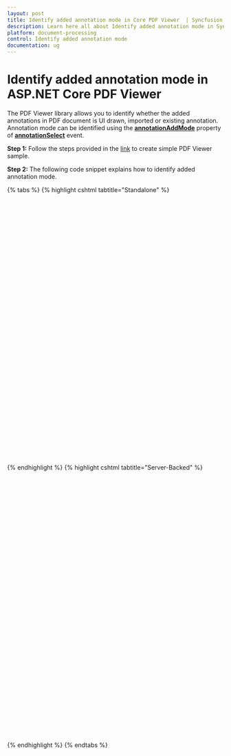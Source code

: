```yaml
---
layout: post
title: Identify added annotation mode in Core PDF Viewer  | Syncfusion
description: Learn here all about Identify added annotation mode in Syncfusion ASP.NET Core PDF Viewer control of Syncfusion Essential JS 2 and more.
platform: document-processing
control: Identify added annotation mode
documentation: ug
---
```


# Identify added annotation mode in ASP.NET Core PDF Viewer

The PDF Viewer library allows you to identify whether the added annotations in PDF document is UI drawn, imported or existing annotation. Annotation mode can be identified using the [**annotationAddMode**](https://help.syncfusion.com/cr/aspnetcore-js2/syncfusion.ej2.pdfviewer.pdfviewer.html#Syncfusion_EJ2_PdfViewer_PdfViewer_AnnotationAdd) property of [**annotationSelect**](https://help.syncfusion.com/cr/aspnetcore-js2/syncfusion.ej2.pdfviewer.pdfviewer.html#Syncfusion_EJ2_PdfViewer_PdfViewer_AnnotationSelect) event.

**Step 1:** Follow the steps provided in the [link](https://help.syncfusion.com/document-processing/pdf/pdf-viewer/asp-net-core/getting-started) to create simple PDF Viewer sample.

**Step 2:** The following code snippet explains how to identify added annotation mode.

{% tabs %}
{% highlight cshtml tabtitle="Standalone" %}

<div style="width:100%;height:600px">
    <ejs-pdfviewer  id="pdfviewer"
                    style="height:600px"
                    documentPath="https://cdn.syncfusion.com/content/pdf/form-filling-document.pdf"
                    resourceUrl="https://cdn.syncfusion.com/ej2/31.1.17/dist/ej2-pdfviewer-lib"
                    annotationSelect=annotationSelected>
    </ejs-pdfviewer>
</div>

<script>
    function annotationSelected(args) {
        console.log(args.annotationAddMode);
    }
</script>

{% endhighlight %}
{% highlight cshtml tabtitle="Server-Backed" %}

<div style="width:100%;height:600px">
    <ejs-pdfviewer id="pdfviewer"
                   style="height:600px"
                   documentPath="https://cdn.syncfusion.com/content/pdf/form-filling-document.pdf"
                   serviceUrl="/api/PdfViewer"
                   annotationSelect=annotationSelected>
    </ejs-pdfviewer>
</div>

<script>
    function annotationSelected(args) {
        console.log(args.annotationAddMode);
    }
</script>

{% endhighlight %}
{% endtabs %}
